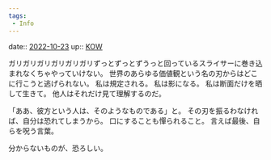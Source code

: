 ```yaml
---
tags:
 - Info
---
```


date:: [2022-10-23](Daily_Note/2022-10-23.md)
up:: [KOW](../Bar/Novel/Nacaria/KOW.md)

ガリガリガリガリガリガリずっとずっとずうっと回っているスライサーに巻き込まれなくちゃやっていけない。
世界のあらゆる価値観という名の刃からはどこに行こうと逃げられない。
私は規定される。
私は影になる。
私は断面だけを晒して生きて。
他人はそれだけ見て理解するのだ。

「ああ、彼方という人は、そのようなものである」と。
その刃を振るわなければ、自分は恐れてしまうから。
口にすることも憚られること。
言えば最後、自らを呪う言葉。

分からないものが、恐ろしい。